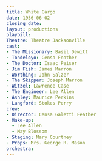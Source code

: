 ```yaml
---
title: White Cargo
date: 1936-06-02
closing_date:
layout: productions
playbill:
Theatre: Theatre Jacksonville
cast:
- The Missionary: Basil Dewitt
- Tondeloyo: Censa Feather
- The Doctor: Isaac Peiser
- Jim Fish: James Marron
- Worthing: John Salzer
- The Skipper: Joseph Marron
- Witzel: Lawrence Case
- The Engineer: Lee Allen
- Ashley: Maurice Perkins
- Langford: Stokes Perry
crew:
- Director: Censa Galetti Feather
- Make-up:
  - Lee Allen
  - May Blossom
- Staging: Mary Courtney
- Props: Mrs. George R. Mason
orchestra:
---
```


